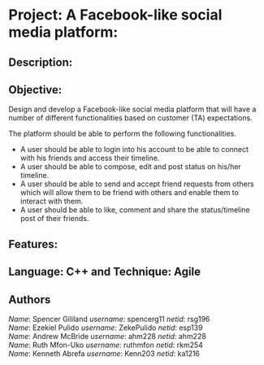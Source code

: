 # Project: A Facebook-like social media platform:

## Description:



## Objective:
Design and develop a Facebook-like social media platform that will have a number of different functionalities based on customer (TA) expectations.

The platform should be able to perform the following functionalities.
- A user should be able to login into his account to be able to connect with his friends
and access their timeline.
- A user should be able to compose, edit and post status on his/her timeline.
- A user should be able to send and accept friend requests from others which will allow
them to be friend with others and enable them to interact with them.
- A user should be able to like, comment and share the status/timeline post of their
friends.

## Features:


## Language: C++ and Technique: Agile


## Authors
*Name*: Spencer Gililand *username*: spencerg11 *netid*: rsg196 <br>
*Name*: Ezekiel Pulido *username*: ZekePulido *netid*: esp139 <br>
*Name*: Andrew McBride *username*: ahm228   *netid*: ahm228 <br>
*Name*: Ruth Mfon-Uko *username*: ruthmfon  *netid*: rkm254 <br>
*Name*: Kenneth Abrefa *username*: Kenn203  *netid*: ka1216 <br>
